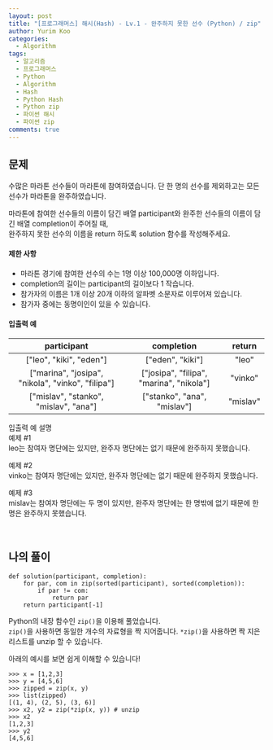 ```yaml
---
layout: post
title: "[프로그래머스] 해시(Hash) - Lv.1 - 완주하지 못한 선수 (Python) / zip"
author: Yurim Koo
categories:
  - Algorithm
tags:
  - 알고리즘
  - 프로그래머스
  - Python
  - Algorithm
  - Hash
  - Python Hash
  - Python zip
  - 파이썬 해시
  - 파이썬 zip
comments: true
---
```


## 문제
수많은 마라톤 선수들이 마라톤에 참여하였습니다. 단 한 명의 선수를 제외하고는 모든 선수가 마라톤을 완주하였습니다.  

마라톤에 참여한 선수들의 이름이 담긴 배열 participant와 완주한 선수들의 이름이 담긴 배열 completion이 주어질 때,  
완주하지 못한 선수의 이름을 return 하도록 solution 함수를 작성해주세요.

#### 제한 사항

- 마라톤 경기에 참여한 선수의 수는 1명 이상 100,000명 이하입니다.
- completion의 길이는 participant의 길이보다 1 작습니다.
- 참가자의 이름은 1개 이상 20개 이하의 알파벳 소문자로 이루어져 있습니다.
- 참가자 중에는 동명이인이 있을 수 있습니다.

#### 입출력 예

|participant|completion|return|
|:--:|:--:|:--:|
|["leo", "kiki", "eden"]|["eden", "kiki"]|"leo"|
|["marina", "josipa", "nikola", "vinko", "filipa"]|["josipa", "filipa", "marina", "nikola"]|"vinko"|
|["mislav", "stanko", "mislav", "ana"]|["stanko", "ana", "mislav"]|"mislav"|

입출력 예 설명  
예제 #1  
leo는 참여자 명단에는 있지만, 완주자 명단에는 없기 때문에 완주하지 못했습니다.  

예제 #2  
vinko는 참여자 명단에는 있지만, 완주자 명단에는 없기 때문에 완주하지 못했습니다.  

예제 #3  
mislav는 참여자 명단에는 두 명이 있지만, 완주자 명단에는 한 명밖에 없기 때문에 한명은 완주하지 못했습니다.  

<br>

## 나의 풀이

<pre><code>def solution(participant, completion):
    for par, com in zip(sorted(participant), sorted(completion)):
        if par != com:
            return par
    return participant[-1]
</code></pre>

Python의 내장 함수인 `zip()`을 이용해 풀었습니다.  
`zip()`을 사용하면 동일한 개수의 자료형을 짝 지어줍니다.
`*zip()`을 사용하면 짝 지은 리스트를 unzip 할 수 있습니다.  

아래의 예시를 보면 쉽게 이해할 수 있습니다!
<pre><code>>>> x = [1,2,3]
>>> y = [4,5,6]
>>> zipped = zip(x, y)
>>> list(zipped)
[(1, 4), (2, 5), (3, 6)]
>>> x2, y2 = zip(*zip(x, y)) # unzip
>>> x2
[1,2,3]
>>> y2
[4,5,6]
</code></pre>



